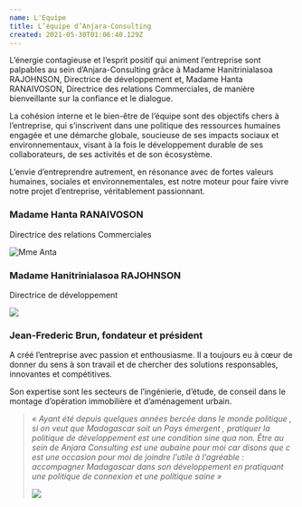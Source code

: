```yaml
---
name: L'Equipe
title: L’équipe d’Anjara-Consulting
created: 2021-05-30T01:06:40.129Z
---
```


<div className="container">

L’énergie contagieuse et l’esprit positif qui animent l’entreprise sont palpables au sein d’Anjara-Consulting grâce à Madame Hanitrinialasoa RAJOHNSON, Directrice de développement et, Madame Hanta RANAIVOSON, Directrice des relations Commerciales, de manière bienveillante sur la confiance et le dialogue.

La cohésion interne et le bien-être de l’équipe sont des objectifs chers à l’entreprise, qui s’inscrivent dans une politique des ressources humaines engagée et une démarche globale, soucieuse de ses impacts sociaux et environnementaux, visant à la fois le développement durable de ses collaborateurs, de ses activités et de son écosystème.

L’envie d’entreprendre autrement, en résonance avec de fortes valeurs humaines, sociales et environnementales, est notre moteur pour faire vivre notre projet d’entreprise, véritablement passionnant.

### Madame Hanta RANAIVOSON

Directrice des relations Commerciales

![Mme Anta](/media/img/img_7984.png)

### Madame Hanitrinialasoa RAJOHNSON

Directrice de développement

![](/media/img/img-20210522-wa0002.jpg)

### Jean-Frederic Brun, fondateur et président

A créé l’entreprise avec passion et enthousiasme. Il a toujours eu à cœur de donner du sens à son travail et de chercher des solutions responsables, innovantes et compétitives.

Son expertise sont les secteurs de l’ingénierie, d’étude, de conseil dans le montage d’opération immobilière et d’aménagement urbain.

> *« Ayant été depuis quelques années bercée dans le monde politique , si on veut que Madagascar soit un Pays émergent , pratiquer la politique de développement est une condition sine qua non. Être au sein de Anjara Consulting est une aubaine pour moi car disons que c est une occasion pour moi de joindre l'utile à l'agréable : accompagner Madagascar dans son développement en pratiquant une politique de connexion et une politique saine »*
>
> ![](/media/img/metier2.jpg)

</div>